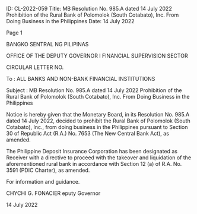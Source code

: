 ID: CL-2022-059
Title: MB Resolution No. 985.A dated 14 July 2022 Prohibition of the Rural Bank of Polomolok (South Cotabato), Inc. From Doing Business in the Philippines
Date: 14 July 2022

Page 1

BANGKO SENTRAL NG PILIPINAS

OFFICE OF THE DEPUTY GOVERNOR I FINANCIAL SUPERVISION SECTOR

CIRCULAR LETTER NO.

To : ALL BANKS AND NON-BANK FINANCIAL INSTITUTIONS

Subject : MB Resolution No. 985.A dated 14 July 2022 Prohibition of the Rural Bank of Polomolok (South Cotabato), Inc. From Doing Business in the Philippines

Notice is hereby given that the Monetary Board, in its Resolution No. 985.A dated 14 July 2022, decided to prohibit the Rural Bank of Polomolok (South Cotabato), Inc., from doing business in the Philippines pursuant to Section 30 of Republic Act (R.A.) No. 7653 (The New Central Bank Act), as amended.

The Philippine Deposit Insurance Corporation has been designated as Receiver with a directive to proceed with the takeover and liquidation of the aforementioned rural bank in accordance with Section 12 (a) of R.A. No. 3591 (PDIC Charter), as amended.

For information and guidance.

CHYCHI G. FONACIER eputy Governor

14 July 2022
